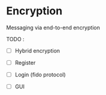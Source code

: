 # Encryption
 Messaging via end-to-end encryption

TODO :

- [ ] Hybrid encryption

- [ ] Register

- [ ] Login (fido protocol)

- [ ] GUI
